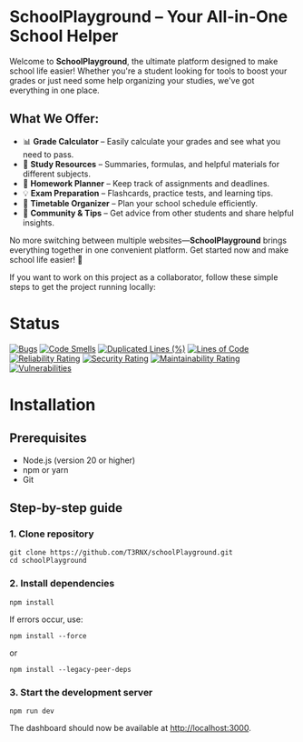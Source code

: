 # SchoolPlayground – Your All-in-One School Helper

Welcome to **SchoolPlayground**, the ultimate platform designed to make school life easier! Whether you're a student looking for tools to boost your grades or just need some help organizing your studies, we've got everything in one place.

## What We Offer:

- 📊 **Grade Calculator** – Easily calculate your grades and see what you need to pass.
- 📖 **Study Resources** – Summaries, formulas, and helpful materials for different subjects.
- 📝 **Homework Planner** – Keep track of assignments and deadlines.
- 💡 **Exam Preparation** – Flashcards, practice tests, and learning tips.
- 📆 **Timetable Organizer** – Plan your school schedule efficiently.
- 💬 **Community & Tips** – Get advice from other students and share helpful insights.

No more switching between multiple websites—**SchoolPlayground** brings everything together in one convenient platform. Get started now and make school life easier! 🚀

If you want to work on this project as a collaborator, follow these simple steps to get the project running locally:

# Status

[![Bugs](https://sonarcloud.io/api/project_badges/measure?project=T3RNX_schoolPlayground&metric=bugs)](https://sonarcloud.io/summary/new_code?id=T3RNX_schoolPlayground)
[![Code Smells](https://sonarcloud.io/api/project_badges/measure?project=T3RNX_schoolPlayground&metric=code_smells)](https://sonarcloud.io/summary/new_code?id=T3RNX_schoolPlayground)
[![Duplicated Lines (%)](https://sonarcloud.io/api/project_badges/measure?project=T3RNX_schoolPlayground&metric=duplicated_lines_density)](https://sonarcloud.io/summary/new_code?id=T3RNX_schoolPlayground)
[![Lines of Code](https://sonarcloud.io/api/project_badges/measure?project=T3RNX_schoolPlayground&metric=ncloc)](https://sonarcloud.io/summary/new_code?id=T3RNX_schoolPlayground)
[![Reliability Rating](https://sonarcloud.io/api/project_badges/measure?project=T3RNX_schoolPlayground&metric=reliability_rating)](https://sonarcloud.io/summary/new_code?id=T3RNX_schoolPlayground)
[![Security Rating](https://sonarcloud.io/api/project_badges/measure?project=T3RNX_schoolPlayground&metric=security_rating)](https://sonarcloud.io/summary/new_code?id=T3RNX_schoolPlayground)
[![Maintainability Rating](https://sonarcloud.io/api/project_badges/measure?project=T3RNX_schoolPlayground&metric=sqale_rating)](https://sonarcloud.io/summary/new_code?id=T3RNX_schoolPlayground)
[![Vulnerabilities](https://sonarcloud.io/api/project_badges/measure?project=T3RNX_schoolPlayground&metric=vulnerabilities)](https://sonarcloud.io/summary/new_code?id=T3RNX_schoolPlayground)

# Installation

## Prerequisites

- Node.js (version 20 or higher)
- npm or yarn
- Git

## Step-by-step guide

### 1. Clone repository

```shellscript
git clone https://github.com/T3RNX/schoolPlayground.git
cd schoolPlayground
```

### 2. Install dependencies

```shellscript
npm install
```

If errors occur, use:

```shellscript
npm install --force
```

or

```shellscript
npm install --legacy-peer-deps
```

### 3. Start the development server

```shellscript
npm run dev
```

The dashboard should now be available at [http://localhost:3000](http://localhost:3000).
